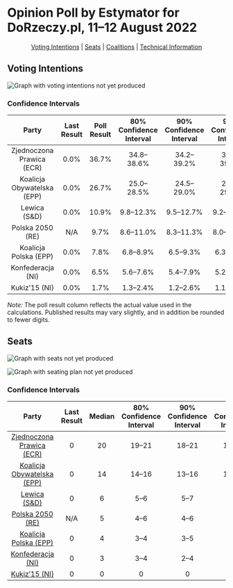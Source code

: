 # Opinion Poll by Estymator for DoRzeczy.pl, 11–12 August 2022

<p align="center"><a href="#voting-intentions">Voting Intentions</a> | <a href="#seats">Seats</a> | <a href="#coalitions">Coalitions</a> | <a href="#technical-information">Technical Information</a></p>

## Voting Intentions

![Graph with voting intentions not yet produced](2022-08-12-Estymator.png "Voting Intentions")

### Confidence Intervals

| Party | Last Result | Poll Result | 80% Confidence Interval | 90% Confidence Interval | 95% Confidence Interval | 99% Confidence Interval |
|:-----:|:-----------:|:-----------:|:-----------------------:|:-----------------------:|:-----------------------:|:-----------------------:|
| Zjednoczona Prawica (ECR) | 0.0% | 36.7% | 34.8–38.6% |34.2–39.2% |33.8–39.6% |32.9–40.6% |
| Koalicja Obywatelska (EPP) | 0.0% | 26.7% | 25.0–28.5% |24.5–29.0% |24.1–29.5% |23.3–30.3% |
| Lewica (S&D) | 0.0% | 10.9% | 9.8–12.3% |9.5–12.7% |9.2–13.0% |8.7–13.7% |
| Polska 2050 (RE) | N/A | 9.7% | 8.6–11.0% |8.3–11.3% |8.0–11.6% |7.5–12.3% |
| Koalicja Polska (EPP) | 0.0% | 7.8% | 6.8–8.9% |6.5–9.3% |6.3–9.6% |5.9–10.2% |
| Konfederacja (NI) | 0.0% | 6.5% | 5.6–7.6% |5.4–7.9% |5.2–8.2% |4.8–8.7% |
| Kukiz’15 (NI) | 0.0% | 1.7% | 1.3–2.4% |1.2–2.6% |1.1–2.7% |0.9–3.1% |

*Note:* The poll result column reflects the actual value used in the calculations. Published results may vary slightly, and in addition be rounded to fewer digits.

## Seats

![Graph with seats not yet produced](2022-08-12-Estymator-seats.png "Seats")

![Graph with seating plan not yet produced](2022-08-12-Estymator-seating-plan.png "Seating Plan")

### Confidence Intervals

| Party | Last Result | Median | 80% Confidence Interval | 90% Confidence Interval | 95% Confidence Interval | 99% Confidence Interval |
|:-----:|:-----------:|:------:|:-----------------------:|:-----------------------:|:-----------------------:|:-----------------------:|
| <a href="#zjednoczona-prawica-(ecr)">Zjednoczona Prawica (ECR)</a> | 0 | 20 | 19–21 |18–21 |18–22 |18–22 |
| <a href="#koalicja-obywatelska-(epp)">Koalicja Obywatelska (EPP)</a> | 0 | 14 | 14–16 |13–16 |13–16 |12–16 |
| <a href="#lewica-(s&d)">Lewica (S&D)</a> | 0 | 6 | 5–6 |5–7 |5–7 |4–7 |
| <a href="#polska-2050-(re)">Polska 2050 (RE)</a> | N/A | 5 | 4–6 |4–6 |4–6 |4–6 |
| <a href="#koalicja-polska-(epp)">Koalicja Polska (EPP)</a> | 0 | 4 | 3–4 |3–5 |3–5 |3–5 |
| <a href="#konfederacja-(ni)">Konfederacja (NI)</a> | 0 | 3 | 3–4 |2–4 |2–4 |0–4 |
| <a href="#kukiz’15-(ni)">Kukiz’15 (NI)</a> | 0 | 0 | 0 |0 |0 |0 |

